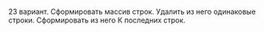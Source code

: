 23 вариант.
Сформировать массив строк. Удалить из него
одинаковые строки. Сформировать
из него К последних строк.
